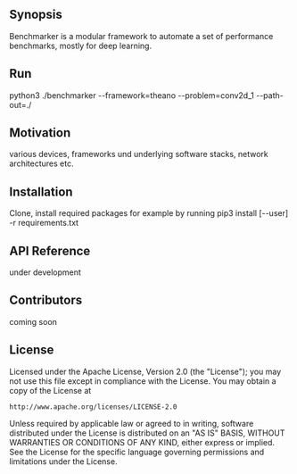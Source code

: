 ## Synopsis

Benchmarker is a modular framework to automate a set of performance benchmarks, mostly for deep learning. 

## Run

python3 ./benchmarker --framework=theano --problem=conv2d_1 --path-out=./

## Motivation

various devices, frameworks und underlying software stacks, network architectures etc.

## Installation

Clone, install required packages
for example by running
pip3 install [--user] -r requirements.txt

## API Reference

under development 


## Contributors

coming soon

## License

Licensed under the Apache License, Version 2.0 (the "License");
you may not use this file except in compliance with the License.
You may obtain a copy of the License at

    http://www.apache.org/licenses/LICENSE-2.0

Unless required by applicable law or agreed to in writing, software
distributed under the License is distributed on an "AS IS" BASIS,
WITHOUT WARRANTIES OR CONDITIONS OF ANY KIND, either express or implied.
See the License for the specific language governing permissions and
limitations under the License.